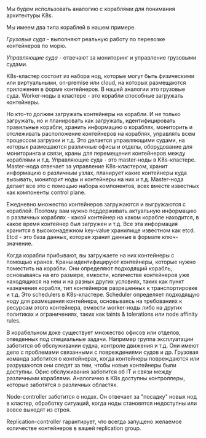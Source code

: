 Мы будем использовать аналогию с кораблями для понимания архитектуры K8s.

Мы имеем два типа кораблей в нашем примере.

*Грузовые суда* - выполняют реальную работу по перевозке контейнеров по морю.

*Управляющие суда* - отвечают за мониторинг и управление грузовыми судами.

K8s-кластер состоит из набора нод, которые могут быть физическими или виртуальными, on-premise или cloud, на которых размещаются приложения в форме контейнеров. В нашей аналогии это грузовые суда. Worker-ноды в кластере - это корабли способные загружать контейнеры.

Но кто-то должен загружать контейнеры на корабли. И не только загружать, но и планировать как загружать, идентифицировать правильные корабли, хранить информацию о кораблях, мониторить и отслеживать расположение контейнеров на кораблях, управлять всем процессом загрузки и т.д. Это делается управляющими судами, на которых размещаются различные офисы и отделы, оборудование для мониторинга и связи, краны для перемещения контейнеров между кораблями и т.д. Управляющие суда - это master-ноды в K8s-кластере. Master-нода отвечает за управление K8s-кластером, хранит информацию о различным узлах, планирует какие контейнеры куда вызывать, мониторит ноды и контейнеры на них и т.д. Master-нода делает все это с помощью набора компонентов, всех вместе известных как компоненты control plane.

Ежедневно множество контейнеров загружаются и выгружаются с кораблей. Поэтому вам нужно поддерживать актуальную информацию о различных кораблях - какой контейнер на каком корабле находится, в какое время контейнер был загружен и т.д. Все эта информация хранится в высоконадежном key-value хранилище известном как etcd. Etcd - это база данных, которая хранит данные в формате ключ-значение.

Когда корабли прибывают, вы загружаете на них контейнеры с помощью кранов. Краны идентифицируют контейнеры, которые нужно поместить на корабли. Они определяют подходящий корабль, основываясь на его размере, емкости, количестве контейнеров уже находящихся на нем и на разных других условиях, таких как пункт назначения корабля, тип контейнеров разрешенных к транспортировке и т.д. Это schedulers в K8s-кластере. Scheduler определяет подходящую ноду для размещения контейнера, основываясь на требованиях к ресурсам этого контейнера, емкости worker-ноды либо на других политиках и ограничениях, таких как taints & tolerations или node affinity rules.

В корабельном доке существует множество офисов или отделов, отведенных под специальные задачи. Например группа эксплуатации заботится об обслуживании судна, контроле движения и т.д. Они имеют дело с проблемами связанными с повреждениями судов и др. Грузовая команда заботится о контейнерах, когда контейнеры повреждаются или разрушаются они следят за тем, чтобы новые контейнеры были доступны. Офис обслуживания заботится об IT и связи между различными кораблями. Аналогично в K8s доступны контроллеры, которые заботятся о различных областях.

Node-controller заботится о нодах. Он отвечает за "посадку" новых нод в кластер, обработку ситуаций, когда ноды становятся недоступны или вовсе выходят из строя.

Replication-controller гарантирует, что всегда запущено желаемое количестве контейнеров в вашей replication group.